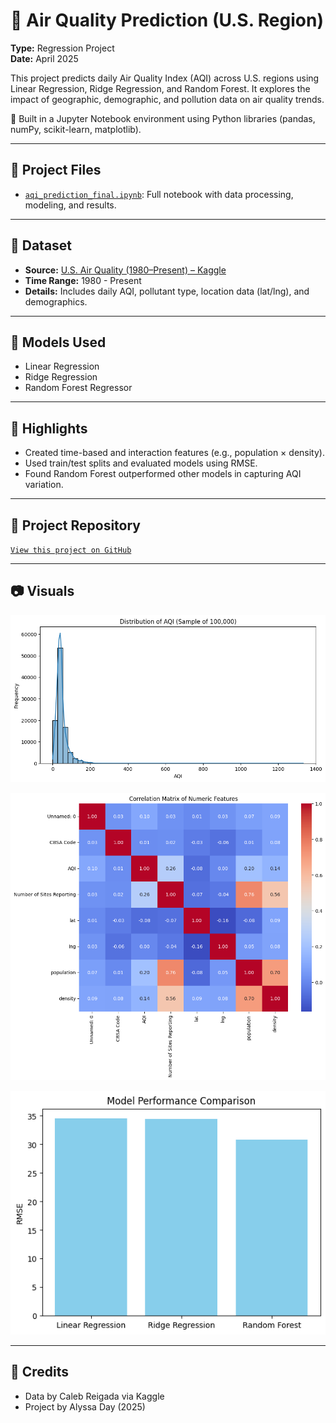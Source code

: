 # 🌿 Air Quality Prediction (U.S. Region)

**Type:** Regression Project  
**Date:** April 2025 

This project predicts daily Air Quality Index (AQI) across U.S. regions using Linear Regression, Ridge Regression, and Random Forest. It explores the impact of geographic, demographic, and pollution data on air quality trends.

🧪 Built in a Jupyter Notebook environment using Python libraries (pandas, numPy, scikit-learn, matplotlib).  

---

## 📁 Project Files

- [`aqi_prediction_final.ipynb`](https://github.com/alyssaday01/us-aqi-regression/blob/main/Notebooks/aqi_prediction_final.ipynb): Full notebook with data processing, modeling, and results.

---

## 📁 Dataset 
- **Source:** [U.S. Air Quality (1980–Present) – Kaggle](https://www.kaggle.com/datasets/calebreigada/us-air-quality-1980present)
- **Time Range:** 1980 - Present
- **Details:** Includes daily AQI, pollutant type, location data (lat/lng), and demographics.

---

## 🧪 Models Used

- Linear Regression
- Ridge Regression
- Random Forest Regressor

---

## 🔑 Highlights

- Created time-based and interaction features (e.g., population × density).
- Used train/test splits and evaluated models using RMSE.
- Found Random Forest outperformed other models in capturing AQI variation.

---

## 🔗 Project Repository

[`View this project on GitHub`](https://github.com/alyssaday01/us-aqi-regression)

---

## 📷 Visuals

![Distribution Graph of Air Quality Index](Visualizations/aqi_distribution.png)

![Correlation Matrix of Numeric Features](Visualizations/aqi_heatmap.png)

![Model Performance Comparison](Visualizations/aqi_model.png)

---

## 🧾 Credits

- Data by Caleb Reigada via Kaggle  
- Project by Alyssa Day (2025)
